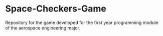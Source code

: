 # Space-Checkers-Game
Repository for the game developed for the first year programming module of the aerospace engineering major.
